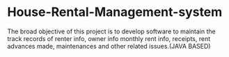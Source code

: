 # House-Rental-Management-system
The broad objective of this project is to develop software to maintain the track records of renter info, owner info monthly rent info, receipts, rent advances made, maintenances and other related issues.(JAVA BASED) 
